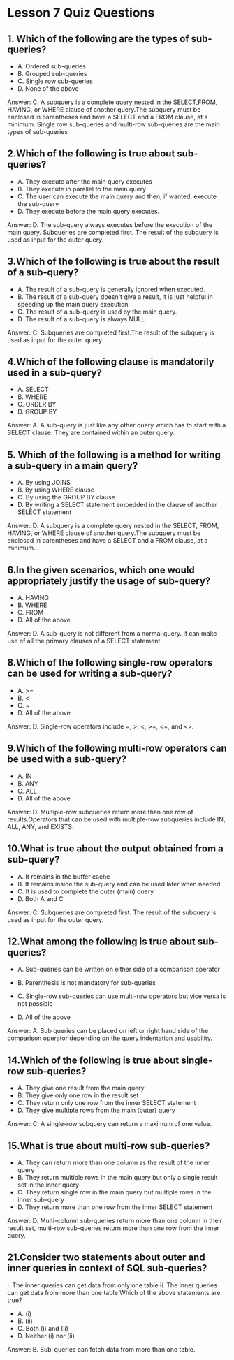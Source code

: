 # Lesson 7 Quiz Questions

## 1. Which of the following are the types of sub-queries?

- A. Ordered sub-queries
- B. Grouped sub-queries
- C. Single row sub-queries
- D. None of the above

Answer: C. A subquery is a complete query nested in the SELECT,FROM, HAVING, or WHERE clause of another query.The subquery must be enclosed in parentheses and have a SELECT and a FROM clause, at a minimum. Single row sub-queries and multi-row sub-queries are the main types of sub-queries

## 2.Which of the following is true about sub-queries?

- A. They execute after the main query executes
- B. They execute in parallel to the main query
- C. The user can execute the main query and then, if wanted, execute the sub-query
- D. They execute before the main query executes.

Answer: D. The sub-query always executes before the execution of the main query. Subqueries are completed first. The result of the subquery is used as input for the outer query.

## 3.Which of the following is true about the result of a sub-query?

- A. The result of a sub-query is generally ignored when executed.
- B. The result of a sub-query doesn't give a result, it is just helpful in speeding up the main query execution
- C. The result of a sub-query is used by the main query.
- D. The result of a sub-query is always NULL

Answer: C. Subqueries are completed first.The result of the subquery is used as input for the outer query.

## 4.Which of the following clause is mandatorily used in a sub-query?

- A. SELECT
- B. WHERE
- C. ORDER BY
- D. GROUP BY

Answer: A. A sub-query is just like any other query which has to start with a SELECT clause. They are contained within an outer query.

## 5. Which of the following is a method for writing a sub-query in a main query?

- A. By using JOINS
- B. By using WHERE clause
- C. By using the GROUP BY clause
- D. By writing a SELECT statement embedded in the clause of another SELECT statement

Answer: D. A subquery is a complete query nested in the SELECT, FROM, HAVING, or WHERE clause of another query.The subquery must be enclosed in parentheses and have a SELECT and a FROM clause, at a minimum.

## 6.In the given scenarios, which one would appropriately justify the usage of sub-query?

- A. HAVING
- B. WHERE
- C. FROM
- D. All of the above

Answer: D. A sub-query is not different from a normal query. It can make use of all the primary clauses of a SELECT statement.

## 8.Which of the following single-row operators can be used for writing a sub-query?

- A. >=
- B. <
- C. =
- D. All of the above

Answer: D. Single-row operators include =, >, <, >=, <=, and <>.

## 9.Which of the following multi-row operators can be used with a sub-query?

- A. IN
- B. ANY
- C. ALL
- D. All of the above

Answer: D. Multiple-row subqueries return more than one row of results.Operators that can be used with multiple-row subqueries include IN, ALL, ANY, and EXISTS.

## 10.What is true about the output obtained from a sub-query?

- A. It remains in the buffer cache
- B. It remains inside the sub-query and can be used later when needed
- C. It is used to complete the outer (main) query
- D. Both A and C

Answer: C. Subqueries are completed first. The result of the subquery is used as input for the outer query.

## 12.What among the following is true about sub-queries?

- A. Sub-queries can be written on either side of a comparison operator

- B. Parenthesis is not mandatory for sub-queries
- C. Single-row sub-queries can use multi-row operators but vice versa is not possible
- D. All of the above

Answer: A. Sub queries can be placed on left or right hand side of the comparison operator depending on the query indentation and usability.

## 14.Which of the following is true about single-row sub-queries?

- A. They give one result from the main query
- B. They give only one row in the result set
- C. They return only one row from the inner SELECT statement
- D. They give multiple rows from the main (outer) query

Answer: C. A single-row subquery can return a maximum of one value.

## 15.What is true about multi-row sub-queries?

- A. They can return more than one column as the result of the inner query
- B. They return multiple rows in the main query but only a single result set in the inner query
- C. They return single row in the main query but multiple rows in the inner sub-query
- D. They return more than one row from the inner SELECT statement

Answer: D. Multi-column sub-queries return more than one column in their result set, multi-row sub-queries return more than one row from the inner query.

## 21.Consider two statements about outer and inner queries in context of SQL sub-queries?

i. The inner queries can get data from only one table
ii. The inner queries can get data from more than one table
Which of the above statements are true?

- A. (i)
- B. (ii)
- C. Both (i) and (ii)
- D. Neither (i) nor (ii)

Answer: B. Sub-queries can fetch data from more than one table.
